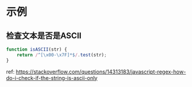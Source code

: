 # 示例
## 检查文本是否是ASCII

```javascript
function isASCII(str) {
    return /^[\x00-\x7F]*$/.test(str);
}
```

ref: https://stackoverflow.com/questions/14313183/javascript-regex-how-do-i-check-if-the-string-is-ascii-only

